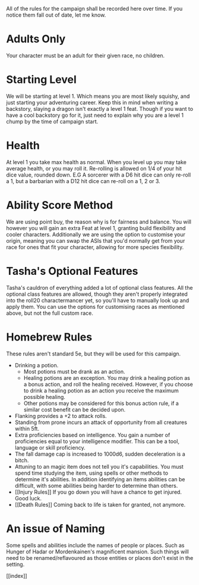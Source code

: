 All of the rules for the campaign shall be recorded here over time.
If you notice them fall out of date, let me know.

# Adults Only
Your character must be an adult for their given race, no children.

# Starting Level
We will be starting at level 1. Which means you are most likely squishy, and just starting your adventuring career.  Keep this in mind when writing a backstory, slaying a dragon isn't exactly a level 1 feat. Though if you want to have a cool backstory go for it, just need to explain why you are a level 1 chump by the time of campaign start.

# Health
At level 1 you take max health as normal. When you level up you may take average health, or you may roll it. Re-rolling is allowed on 1/4 of your hit dice value, rounded down. E.G A sorcerer with a D6 hit dice can only re-roll a 1, but a barbarian with a D12 hit dice can re-roll on a 1, 2 or 3.

# Ability Score Method
We are using point buy, the reason why is for fairness and balance. You will however you will gain an extra Feat at level 1, granting build flexibility and cooler characters. Additionally we are using the option to customise your origin, meaning you can swap the ASIs that you'd normally get from your race for ones that fit your character, allowing for more species flexibility.

# Tasha's Optional Features
Tasha's cauldron of everything added a lot of optional class features. All the optional class features are allowed, though they aren't properly integrated into the roll20 charactermancer yet, so you'll have to manually look up and apply them. You can use the options for customising races as mentioned above, but not the full custom race.

# Homebrew Rules
These rules aren't standard 5e, but they will be used for this campaign.
- Drinking a potion.
	- Most potions must be drank as an action. 
	- Healing potions are an exception. You may drink a healing potion as a bonus action, and roll the healing received. However, if you choose to drink a healing potion as an action you receive the maximum possible healing.
	- Other potions may be considered for this bonus action rule, if a similar cost benefit can be decided upon.
- Flanking provides a +2 to attack rolls.
- Standing from prone incurs an attack of opportunity from all creatures within 5ft.
- Extra proficiencies based on intelligence. You gain a number of proficiencies equal to your intelligence modifier. This can be a tool, language or skill proficiency.
- The fall damage cap is increased to 1000d6, sudden deceleration is a bitch.
- Attuning to an magic item does not tell you it's capabilities. You must spend time studying the item, using spells or other methods to determine it's abilities. In addition identifying an items abilities can be difficult, with some abilities being harder to determine than others.
- [[Injury Rules]] If you go down you will have a chance to get injured. Good luck.
- [[Death Rules]] Coming back to life is taken for granted, not anymore.
  
# An issue of Naming

Some spells and abilities include the names of people or places. Such as Hunger of Hadar or Mordenkainen's magnificent mansion. Such things will need to be renamed/reflavoured as those entities or places don't exist in the setting.


[[index]]